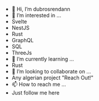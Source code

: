 - 👋 Hi, I’m dubrosrendann 
- 👀 I’m interested in ...
- Svelte
- NestJS
- Rust
- GraphQL
- SQL
- ThreeJs
- 🌱 I’m currently learning ...
- Rust
- 💞️ I’m looking to collaborate on ...
- Any algerian project "Reach Out!"
- 📫 How to reach me ...
- Just follow me here

<!---
choudel/choudel is a ✨ special ✨ repository because its `README.md` (this file) appears on your GitHub profile.
You can click the Preview link to take a look at your changes.
--->
